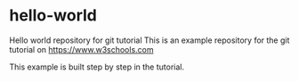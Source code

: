 # hello-world
Hello world repository for git tutorial
This is an example repository for the git tutorial on  https://www.w3schools.com

This example is built step by step in the tutorial.